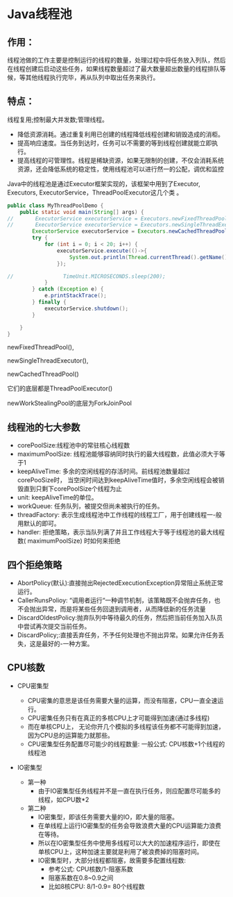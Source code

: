 # Java线程池

## 作用：

线程池做的工作主要是控制运行的线程的数量，处理过程中将任务放入列队，然后在线程创建后启动这些任务，如果线程数量超过了最大数量超出数量的线程排队等候，等其他线程执行完毕，再从队列中取出任务来执行。

## 特点：

线程复用;控制最大并发数;管理线程。

- 降低资源消耗。通过重复利用已创建的线程降低线程创建和销毁造成的消柜。
- 提高响应速度。当任务到达时，任务可以不需要的等到线程创建就能立即执行。
- 提高线程的可管理性。线程是稀缺资源，如果无限制的创建，不仅会消耗系统资源，还会降低系统的稳定性，使用线程池可以进行然一的公配，调优和监控

Java中的线程池是通过Executor框架实现的，该框架中用到了Executor, Executors,
ExecutorService，ThreadPoolExecutor这几个类 。

~~~java
public class MyThreadPoolDemo {
    public static void main(String[] args) {
//       ExecutorService executorService = Executors.newFixedThreadPool(5); // 一个线程池中固定个数
//       ExecutorService executorService = Executors.newSingleThreadExecutor();// 一个线程池中固定一个
        ExecutorService executorService = Executors.newCachedThreadPool();// 一个线程池中不固定线程数，可扩容
        try {
            for (int i = 0; i < 20; i++) {
                executorService.execute(()->{
                    System.out.println(Thread.currentThread().getName() +"\t 办理业务");
                });

//                TimeUnit.MICROSECONDS.sleep(200);
            }
        } catch (Exception e) {
            e.printStackTrace();
        } finally {
            executorService.shutdown();
        }

    }
}
~~~



newFixedThreadPool(),

newSingleThreadExecutor(),

newCachedThreadPool()

它们的底层都是ThreadPoolExecutor()

newWorkStealingPool的底层为ForkJoinPool

## 线程池的七大参数

- corePoolSize:线程池中的常驻核心线程数
- maximumPoolSize: 线程池能够容纳同时执行的最大线程数，此值必须大于等于1
- keepAliveTime: 多余的空闲线程的存活时间。前线程池数量超过corePooSize时， 当空闲时间达到keepAliveTime值时，多余空闲线程会被销毁直到只剩下corePoolSize个线程为止
- unit: keepAliveTime的单位。
- workQueue: 任务队列，被提交但尚未被执行的任务。
- threadFactory: 表示生成线程池中工作线程的线程工厂，用于创建线程一-般用默认的即可。
- handler: 拒绝策略，表示当队列满了并且工作线程大于等于线程池的最大线程数( maximumPoolSize) 时如何来拒绝

## 四个拒绝策略

- AbortPolicy(默认):直接抛出RejectedExecutionException异常阻止系统正常运行。
- CallerRunsPolioy: “调用者运行“一种调节机制，该策略既不会抛弃任务，也不会抛出异常，而是将某些任务回退到调用者，从而降低新的任务流量
- DiscardOldestPolicy:抛弃队列中等待最久的任务，然后把当前任务加入队员中尝试再次提交当前任务。
- DiscardPolicy;:直接丢弃任务，不予任何处理也不抛出异常。如果允许任务丢失，这是最好的-一种方案。

## CPU核数

- CPU密集型
  - CPU密集的意思是该任务需要大量的运算，而没有阻塞，CPU一直全速运行。
  - CPU密集任务只有在真正的多核CPU上才可能得到加速(通过多线程)
  - 而在单核CPU上， 无论你开几个模拟的多线程该任务都不可能得到加速，因为CPU总的运算能力就那些。
  - CPU密集型任务配置尽可能少的线程数量:
    一般公式: CPU核数+1个线程的线程池

- IO密集型
  - 第一种
    - 由于IO密集型任务线程并不是一直在执行任务，则应配置尽可能多的线程，如CPU数*2
  - 第二种
    - IO密集型，即该任务需要大量的IO，即大量的阻塞。
    - 在单线程上运行IO密集型的任务会导致浪费大量的CPU运算能力浪费在等待。
    - 所以在IO密集型任务中使用多线程可以大大的加速程序运行，即使在单核CPU上，这种加速主要就是利用了被浪费掉的阻塞时间。
    - IO密集型时，大部分线程都阻塞，故需要多配置线程数:
      - 参考公式: CPU核数/1-阻塞系数
      - 阻塞系数在0.8~0.9之间
      - 比如8核CPU: 8/1-0.9= 80个线程数